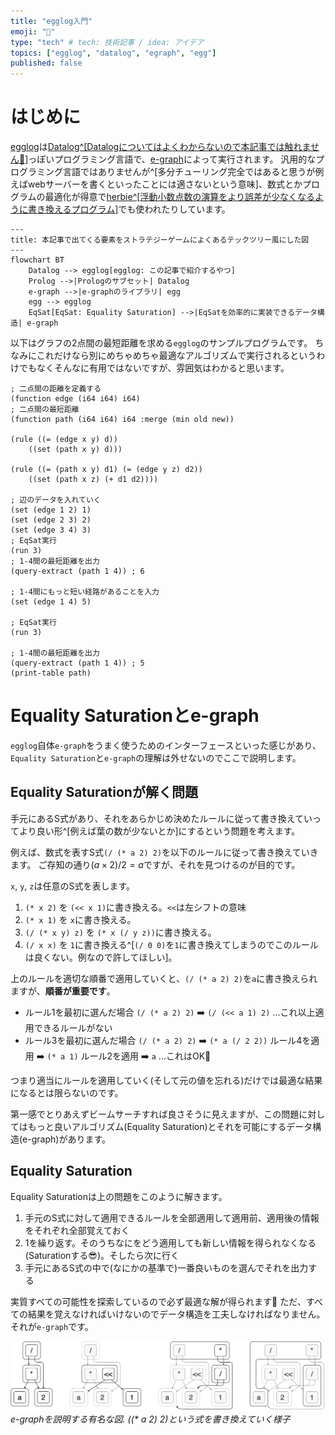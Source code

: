 ```yaml
---
title: "egglog入門"
emoji: "🥚"
type: "tech" # tech: 技術記事 / idea: アイデア
topics: ["egglog", "datalog", "egraph", "egg"]
published: false
---
```


# はじめに

[egglog](https://github.com/egraphs-good/egglog)は[Datalog^[Datalogについてはよくわからないので本記事では触れません🙇]](https://en.wikipedia.org/wiki/Datalog)っぽいプログラミング言語で、[e-graph](https://en.wikipedia.org/wiki/E-graph)によって実行されます。
汎用的なプログラミング言語ではありませんが^[多分チューリング完全ではあると思うが例えばwebサーバーを書くといったことには適さないという意味]、数式とかプログラムの最適化が得意で[herbie^[浮動小数点数の演算をより誤差が少なくなるように書き換えるプログラム]](https://github.com/herbie-fp/herbie)でも使われたりしています。


```mermaid
---
title: 本記事で出てくる要素をストラテジーゲームによくあるテックツリー風にした図
---
flowchart BT
    Datalog --> egglog[egglog: この記事で紹介するやつ]
    Prolog -->|Prologのサブセット| Datalog
    e-graph -->|e-graphのライブラリ| egg
    egg --> egglog
    EqSat[EqSat: Equality Saturation] -->|EqSatを効率的に実装できるデータ構造| e-graph
```

以下はグラフの2点間の最短距離を求める`egglog`のサンプルプログラムです。
ちなみにこれだけなら別にめちゃめちゃ最適なアルゴリズムで実行されるというわけでもなくそんなに有用ではないですが、雰囲気はわかると思います。

```egglog:path.egg
; 二点間の距離を定義する
(function edge (i64 i64) i64)
; 二点間の最短距離
(function path (i64 i64) i64 :merge (min old new))

(rule ((= (edge x y) d))
    ((set (path x y) d)))

(rule ((= (path x y) d1) (= (edge y z) d2))
    ((set (path x z) (+ d1 d2))))

; 辺のデータを入れていく
(set (edge 1 2) 1)
(set (edge 2 3) 2)
(set (edge 3 4) 3)
; EqSat実行
(run 3)
; 1-4間の最短距離を出力
(query-extract (path 1 4)) ; 6

; 1-4間にもっと短い経路があることを入力
(set (edge 1 4) 5)

; EqSat実行
(run 3)

; 1-4間の最短距離を出力
(query-extract (path 1 4)) ; 5
(print-table path)
```

# Equality Saturationとe-graph

`egglog`自体`e-graph`をうまく使うためのインターフェースといった感じがあり、`Equality Saturation`と`e-graph`の理解は外せないのでここで説明します。

## Equality Saturationが解く問題

手元にあるS式があり、それをあらかじめ決めたルールに従って書き換えていってより良い形^[例えば葉の数が少ないとか]にするという問題を考えます。

例えば、数式を表すS式`(/ (* a 2) 2)`を以下のルールに従って書き換えていきます。
ご存知の通り$(a \times 2) / 2 = a$ですが、それを見つけるのが目的です。

`x`, `y`, `z`は任意のS式を表します。
1. `(* x 2)` を `(<< x 1)`に書き換える。`<<`は左シフトの意味
2. `(* x 1)` を `x`に書き換える。
3. `(/ (* x y) z)` を `(* x (/ y z))`に書き換える。
4. `(/ x x)` を `1`に書き換える^[`(/ 0 0)`を`1`に書き換えてしまうのでこのルールは良くない。例なので許してほしい]。

上のルールを適切な順番で適用していくと、`(/ (* a 2) 2)`を`a`に書き換えられますが、**順番が重要です**。

- ルール1を最初に選んだ場合 `(/ (* a 2) 2)` ➡️ `(/ (<< a 1) 2)` ...これ以上適用できるルールがない
- ルール3を最初に選んだ場合 `(/ (* a 2) 2)` ➡️ `(* a (/ 2 2))` ルール4を適用 ➡️ `(* a 1)` ルール2を適用 ➡️ `a` ...これはOK🎉

つまり適当にルールを適用していく(そして元の値を忘れる)だけでは最適な結果になるとは限らないのです。

第一感でとりあえずビームサーチすれば良さそうに見えますが、この問題に対してはもっと良いアルゴリズム(Equality Saturation)とそれを可能にするデータ構造(e-graph)があります。

## Equality Saturation

Equality Saturationは上の問題をこのように解きます。

1. 手元のS式に対して適用できるルールを全部適用して適用前、適用後の情報をそれぞれ全部覚えておく
2. 1を繰り返す。そのうちなにをどう適用しても新しい情報を得られなくなる(Saturationする😎)。そしたら次に行く
3. 手元にあるS式の中で(なにかの基準で)一番良いものを選んでそれを出力する

実質すべての可能性を探索しているので必ず最適な解が得られます💪
ただ、すべての結果を覚えなければいけないのでデータ構造を工夫しなければなりません。それが`e-graph`です。

![e-graph figure](/images/e-graph.png)
*e-graphを説明する有名な図. ((\* a 2) 2)という式を書き換えていく様子*